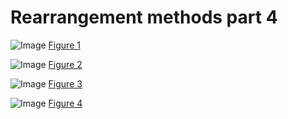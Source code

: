 Rearrangement methods part 4
========================================================

![Image](https://github.com/edwardchalstrey1/fragmented_genome_with_snps/blob/master/arabidopsis_datasets/dataset5/figures/skew_scatter_abs_2_10K.png?raw=true)
[Figure 1](https://github.com/edwardchalstrey1/fragmented_genome_with_snps/blob/master/arabidopsis_datasets/dataset5/figures/skew_scatter_abs_2_10K.png)

![Image](https://github.com/edwardchalstrey1/fragmented_genome_with_snps/blob/master/arabidopsis_datasets/dataset5/figures/skew_scatter_grad_2_10K.png?raw=true)
[Figure 2](https://github.com/edwardchalstrey1/fragmented_genome_with_snps/blob/master/arabidopsis_datasets/dataset5/figures/skew_scatter_grad_2_10K.png)

![Image](https://github.com/edwardchalstrey1/fragmented_genome_with_snps/blob/master/arabidopsis_datasets/dataset5/figures/example_gradient_f258.png?raw=true)
[Figure 3](https://github.com/edwardchalstrey1/fragmented_genome_with_snps/blob/master/arabidopsis_datasets/dataset5/figures/example_gradient_f258.png)

![Image](https://github.com/edwardchalstrey1/fragmented_genome_with_snps/blob/master/arabidopsis_datasets/dataset5/figures/example_gradient_f681.png?raw=true)
[Figure 4](https://github.com/edwardchalstrey1/fragmented_genome_with_snps/blob/master/arabidopsis_datasets/dataset5/figures/example_gradient_f681.png)
